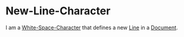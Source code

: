 # New-Line-Character

I am a [White-Space-Character](700026.md) that defines a new [Line](700011.md) in a [Document](700001.md).
